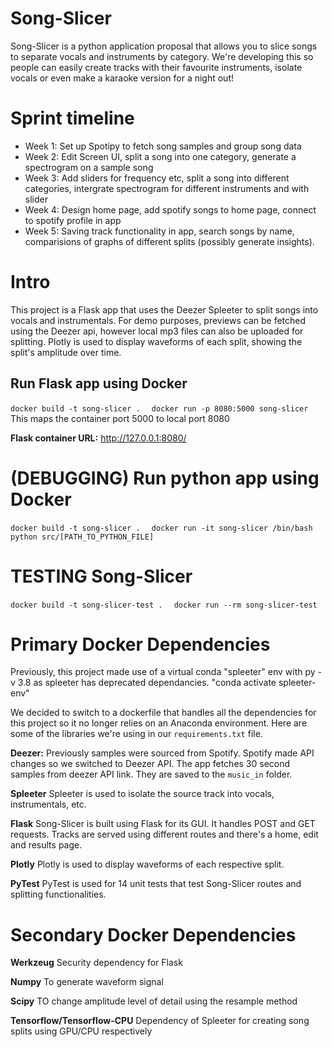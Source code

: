 # Song-Slicer

Song-Slicer is a python application proposal that allows you to slice songs to separate vocals and instruments by category. We're developing this so people can easily create tracks with their favourite instruments, isolate vocals or even make a karaoke version for a night out!

# Sprint timeline

+ Week 1: Set up Spotipy to fetch song samples and group song data
+ Week 2: Edit Screen UI, split a song into one category, generate a spectrogram on a sample song
+ Week 3: Add sliders for frequency etc, split a song into different categories, intergrate spectrogram for different instruments and with slider
+ Week 4: Design home page, add spotify songs to home page, connect to spotify profile in app
+ Week 5: Saving track functionality in app, search songs by name, comparisions of graphs of different splits (possibly generate insights).

# Intro

This project is a Flask app that uses the Deezer Spleeter to split songs into vocals and instrumentals. For demo purposes, previews can be fetched using the Deezer api, however local mp3 files can also be uploaded for splitting. Plotly is used to display waveforms of each split, showing the split's amplitude over time.

## Run Flask app using Docker

```docker build -t song-slicer .  ```
```docker run -p 8080:5000 song-slicer``` This maps the container port 5000 to local port 8080

**Flask container URL:** http://127.0.0.1:8080/

# (DEBUGGING) Run python app using Docker

```docker build -t song-slicer .  ```
```docker run -it song-slicer /bin/bash```
```python src/[PATH_TO_PYTHON_FILE]```

# TESTING Song-Slicer
```docker build -t song-slicer-test .  ```
```docker run --rm song-slicer-test```

# Primary Docker Dependencies
Previously, this project made use of a virtual conda "spleeter" env with py -v 3.8 as spleeter has deprecated dependancies.
"conda activate spleeter-env"

We decided to switch to a dockerfile that handles all the dependencies for this project so it no longer relies on an Anaconda environment. Here are some of the libraries we're using in our ```requirements.txt``` file.

**Deezer:** 
Previously samples were sourced from Spotify. Spotify made API changes so we switched to Deezer API. The app fetches 30 second samples from deezer API link. They are saved to the ```music_in``` folder.

**Spleeter**
Spleeter is used to isolate the source track into vocals, instrumentals, etc.

**Flask**
Song-Slicer is built using Flask for its GUI. It handles POST and GET requests. Tracks are served using different routes and there's a home, edit and results page.

**Plotly**
Plotly is used to display waveforms of each respective split.

**PyTest**
PyTest is used for 14 unit tests that test Song-Slicer routes and splitting functionalities.

# Secondary Docker Dependencies

**Werkzeug**
Security dependency for Flask

**Numpy**
To generate waveform signal

**Scipy**
TO change amplitude level of detail using the resample method

**Tensorflow/Tensorflow-CPU**
Dependency of Spleeter for creating song splits using GPU/CPU respectively